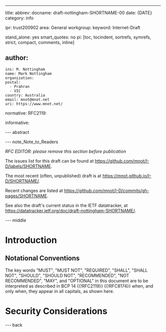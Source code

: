 ---
title:
abbrev:
docname: draft-nottingham-SHORTNAME-00
date: {DATE}
category: info

ipr: trust200902
area: General
workgroup:
keyword: Internet-Draft

stand_alone: yes
smart_quotes: no
pi: [toc, tocindent, sortrefs, symrefs, strict, compact, comments, inline]

author:
 -
    ins: M. Nottingham
    name: Mark Nottingham
    organization:
    postal:
      - Prahran
      - VIC
    country: Australia
    email: mnot@mnot.net
    uri: https://www.mnot.net/

normative:
  RFC2119:

informative:


--- abstract


--- note_Note_to_Readers

*RFC EDITOR: please remove this section before publication*

The issues list for this draft can be found at <https://github.com/mnot/I-D/labels/SHORTNAME>.

The most recent (often, unpublished) draft is at <https://mnot.github.io/I-D/SHORTNAME/>.

Recent changes are listed at <https://github.com/mnot/I-D/commits/gh-pages/SHORTNAME>.

See also the draft's current status in the IETF datatracker, at
<https://datatracker.ietf.org/doc/draft-nottingham-SHORTNAME/>.

--- middle

# Introduction

## Notational Conventions

The key words "MUST", "MUST NOT", "REQUIRED", "SHALL", "SHALL NOT", "SHOULD", "SHOULD NOT",
"RECOMMENDED", "NOT RECOMMENDED", "MAY", and "OPTIONAL" in this document are to be interpreted as
described in BCP 14 {{!RFC2119}} {{!RFC8174}} when, and only when, they appear in all capitals, as
shown here.


# Security Considerations


--- back

